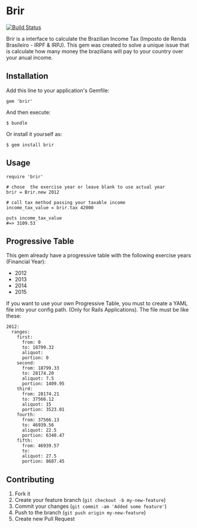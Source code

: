 # Brir

[![Build Status](https://secure.travis-ci.org/squiter85/brir.png)](http://travis-ci.org/squiter85/brir)

Brir is a interface to calculate the Brazilian Income Tax (Imposto de Renda Brasileiro - IRPF & IRPJ).
This gem was created to solve a unique issue that is calculate how many money the brazilians will pay to your country over your anual income.

## Installation

Add this line to your application's Gemfile:

    gem 'brir'

And then execute:

    $ bundle

Or install it yourself as:

    $ gem install brir

## Usage

	require 'brir'

	# chose  the exercise year or leave blank to use actual year
	brir = Brir.new 2012

	# call tax method passing your taxable income
	income_tax_value = brir.tax 42000

	puts income_tax_value
	#=> 3109.53

## Progressive Table

This gem already have a progressive table with the following exercise years (Financial Year):

* 2012
* 2013
* 2014
* 2015

If you want to use your own Progressive Table, you must to create a YAML file into your config path. (Only for Rails Applications).
The file must be like these:

	2012:
	  ranges:
	    first:
	      from: 0
	      to: 18799.32
	      aliquot:
	      portion: 0
	    second:
	      from: 18799.33
	      to: 28174.20
	      aliquot: 7.5
	      portion: 1409.95
	    third:
	      from: 28174.21
	      to: 37566.12
	      aliquot: 15
	      portion: 3523.01
	    fourth:
	      from: 37566.13
	      to: 46939.56
	      aliquot: 22.5
	      portion: 6340.47
	    fifth:
	      from: 46939.57
	      to:
	      aliquot: 27.5
	      portion: 8687.45


## Contributing

1. Fork it
2. Create your feature branch (`git checkout -b my-new-feature`)
3. Commit your changes (`git commit -am 'Added some feature'`)
4. Push to the branch (`git push origin my-new-feature`)
5. Create new Pull Request
